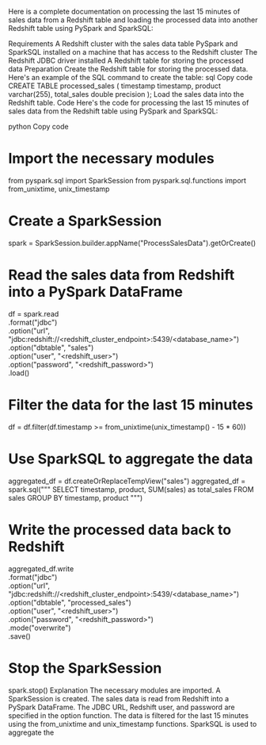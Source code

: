 Here is a complete documentation on processing the last 15 minutes of sales data from a Redshift table and loading the processed data into another Redshift table using PySpark and SparkSQL:

Requirements
A Redshift cluster with the sales data table
PySpark and SparkSQL installed on a machine that has access to the Redshift cluster
The Redshift JDBC driver installed
A Redshift table for storing the processed data
Preparation
Create the Redshift table for storing the processed data. Here's an example of the SQL command to create the table:
sql
Copy code
CREATE TABLE processed_sales (
    timestamp timestamp,
    product varchar(255),
    total_sales double precision
);
Load the sales data into the Redshift table.
Code
Here's the code for processing the last 15 minutes of sales data from the Redshift table using PySpark and SparkSQL:

python
Copy code
# Import the necessary modules
from pyspark.sql import SparkSession
from pyspark.sql.functions import from_unixtime, unix_timestamp

# Create a SparkSession
spark = SparkSession.builder.appName("ProcessSalesData").getOrCreate()

# Read the sales data from Redshift into a PySpark DataFrame
df = spark.read \
    .format("jdbc") \
    .option("url", "jdbc:redshift://<redshift_cluster_endpoint>:5439/<database_name>") \
    .option("dbtable", "sales") \
    .option("user", "<redshift_user>") \
    .option("password", "<redshift_password>") \
    .load()

# Filter the data for the last 15 minutes
df = df.filter(df.timestamp >= from_unixtime(unix_timestamp() - 15 * 60))

# Use SparkSQL to aggregate the data
aggregated_df = df.createOrReplaceTempView("sales")
aggregated_df = spark.sql("""
    SELECT 
        timestamp, 
        product, 
        SUM(sales) as total_sales 
    FROM sales 
    GROUP BY 
        timestamp, 
        product
""")

# Write the processed data back to Redshift
aggregated_df.write \
    .format("jdbc") \
    .option("url", "jdbc:redshift://<redshift_cluster_endpoint>:5439/<database_name>") \
    .option("dbtable", "processed_sales") \
    .option("user", "<redshift_user>") \
    .option("password", "<redshift_password>") \
    .mode("overwrite") \
    .save()

# Stop the SparkSession
spark.stop()
Explanation
The necessary modules are imported.
A SparkSession is created.
The sales data is read from Redshift into a PySpark DataFrame. The JDBC URL, Redshift user, and password are specified in the option function.
The data is filtered for the last 15 minutes using the from_unixtime and unix_timestamp functions.
SparkSQL is used to aggregate the
